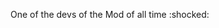 One of the devs of the Mod of all time :shocked:

<!---
MaybeElouise/MaybeElouise is a ✨ special ✨ repository because its `README.md` (this file) appears on your GitHub profile.
You can click the Preview link to take a look at your changes.
--->
